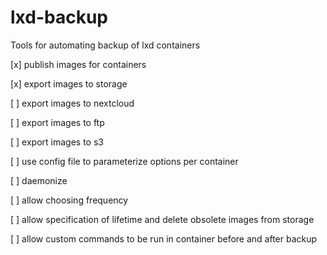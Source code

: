 # lxd-backup
Tools for automating backup of lxd containers

[x] publish images for containers

[x] export images to storage

[ ] export images to nextcloud

[ ] export images to ftp

[ ] export images to s3

[ ] use config file to parameterize options per container

[ ] daemonize

[ ] allow choosing frequency

[ ] allow specification of lifetime and delete obsolete images from storage

[ ] allow custom commands to be run in container before and after backup

